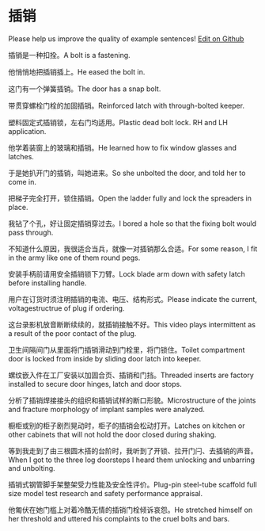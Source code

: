 # 插销

Please help us improve the quality of example sentences! [Edit on Github](https://github.com/jiyushe/jiyu-example-sentence-source/blob/main/chinese/chaxiao.md)

<p><span class="chinese">插销是一种扣拴。</span><span class="english">A bolt is a fastening.</span></p>

<p><span class="chinese">他悄悄地把插销插上。</span><span class="english">He eased  the bolt in.</span></p>

<p><span class="chinese">这门有一个弹簧插销。</span><span class="english">The door has a snap bolt.</span></p>

<p><span class="chinese">带贯穿螺栓门栓的加固插销。</span><span class="english">Reinforced latch with through-bolted keeper.</span></p>

<p><span class="chinese">塑料固定式插销锁，左右门均适用。</span><span class="english">Plastic dead bolt lock. RH and LH application.</span></p>

<p><span class="chinese">他学着装窗上的玻璃和插销。</span><span class="english">He learned how to fix window glasses and latches.</span></p>

<p><span class="chinese">于是她扒开门的插销，叫她进来。</span><span class="english">So she unbolted the door, and told her to come in.</span></p>

<p><span class="chinese">把梯子完全打开，锁住插销。</span><span class="english">Open the ladder fully and lock the spreaders in place.</span></p>

<p><span class="chinese">我钻了个孔，好让固定插销穿过去。</span><span class="english">I bored a hole so that the fixing bolt would pass through.</span></p>

<p><span class="chinese">不知道什么原因，我很适合当兵，就像一对插销那么合适。</span><span class="english">For some reason, I fit in the army like one of them round pegs.</span></p>

<p><span class="chinese">安装手柄前请用安全插销锁下刀臂。</span><span class="english">Lock blade arm down with safety latch before installing handle.</span></p>

<p><span class="chinese">用户在订货时须注明插销的电流、电压、结构形式。</span><span class="english">Please indicate the current, voltagestructrue of plug if ordering.</span></p>

<p><span class="chinese">这台录影机放音断断续续的，就插销接触不好。</span><span class="english">This video plays intermittent as a result of the poor contact of the plug.</span></p>

<p><span class="chinese">卫生间隔间门从里面将门插销滑动到门栓里，将门锁住。</span><span class="english">Toilet compartment door is locked from inside by sliding door latch into keeper.</span></p>

<p><span class="chinese">螺纹嵌入件在工厂安装以加固合页、插销和门挡。</span><span class="english">Threaded inserts are factory installed to secure door hinges, latch and door stops.</span></p>

<p><span class="chinese">分析了插销焊接接头的组织和插销试样的断口形貌。</span><span class="english">Microstructure of the joints and fracture morphology of implant samples were analyzed.</span></p>

<p><span class="chinese">橱柜或别的柜子剧烈晃动时，柜子的插销会松动打开。</span><span class="english">Latches on kitchen or other cabinets that will not hold the door closed during shaking.</span></p>

<p><span class="chinese">等到我走到了由三根圆木搭的台阶时，我听到了开锁、拉开门闩、去插销的声音。</span><span class="english">When I got to the three log doorsteps I heard them unlocking and unbarring and unbolting.</span></p>

<p><span class="chinese">插销式钢管脚手架整架受力性能及安全性评价。</span><span class="english">Plug-pin steel-tube scaffold full size model test research and safety performance appraisal.</span></p>

<p><span class="chinese">他匍伏在她门槛上对着冷酷无情的插销门栓倾诉哀怨。</span><span class="english">He stretched himself on her threshold and uttered his complaints to the cruel bolts and bars.</span></p>

